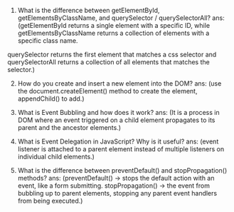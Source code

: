 1. What is the difference between getElementById, getElementsByClassName, and querySelector / querySelectorAll?
  ans:
   (getElementById returns a single element with a specific ID, while getElementsByClassName returns a collection of elements with a specific class name.
  
  querySelector returns the first element that matches a css selector and querySelectorAll returns a collection of all elements that matches the selector.)


2. How do you create and insert a new element into the DOM?
   ans:
   (use the document.createElement() method to create the element, appendChild() to add.)
   

3. What is Event Bubbling and how does it work?
   ans:
     (It is a process in DOM where an event triggered on a child element propagates to its parent and the ancestor elements.)

5. What is Event Delegation in JavaScript? Why is it useful?
   ans:
     (event listener is attached to a parent element instead of multiple listeners on individual child elements.)

7. What is the difference between preventDefault() and stopPropagation() methods?
   ans:
     (preventDefault() -> stops the default action with an event, like a form submitting.
   stopPropagation() -> the event from bubbling up to parent elements, stopping any parent event handlers from being executed.)
